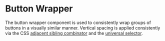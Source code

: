 # Button Wrapper

The button wrapper component is used to consistently wrap groups of buttons in a visually similar manner. Vertical spacing is applied consistently via the CSS [adjacent sibling combinator](https://developer.mozilla.org/en-US/docs/Web/CSS/Adjacent_sibling_combinator) and the [universal selector](https://developer.mozilla.org/en-US/docs/Web/CSS/Universal_selectors).
